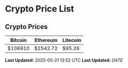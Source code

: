 # Crypto Price List

## Crypto Prices
| Bitcoin | Ethereum | Litecoin |
| ------- | -------- | -------- |
| $106910 | $2542.72 | $95.26 |
**Last Updated:** 2025-05-21 13:52 UTC
**Last Updated:** $DATE$
